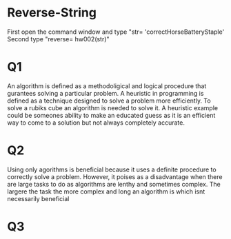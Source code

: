 # Reverse-String
First open the command window and type "str= 'correctHorseBatteryStaple'
Second type "reverse= hw002(str)"
# Q1
An algorithm is defined as a methodoligical and logical procedure that gurantees solving a particular problem. A heuristic in programming is defined as a technique designed to solve a problem more efficiently. To solve a rubiks cube an algorithm is needed to solve it. A heuristic example could be someones ability to make an educated guess as it is an efficient way to come to a solution but not always completely accurate.
# Q2
Using only agorithms is beneficial because it uses a definite procedure to correctly solve a problem. However, it poises as a disadvantage when there are large tasks to do as algorithms are lenthy and sometimes complex. The largere the task the more complex and long an algorithm is which isnt necessarily beneficial 
# Q3
